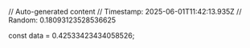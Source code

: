 // Auto-generated content
// Timestamp: 2025-06-01T11:42:13.935Z
// Random: 0.18093123528536625

const data = 0.42533423434058526;